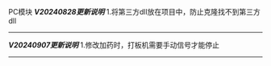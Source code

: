 PC模块
*********************V20240828更新说明*********************
1.将第三方dll放在项目中，防止克隆找不到第三方dll
**********************************************************

*********************V20240907更新说明*********************
1.修改加药时，打板机需要手动信号才能停止
**********************************************************
